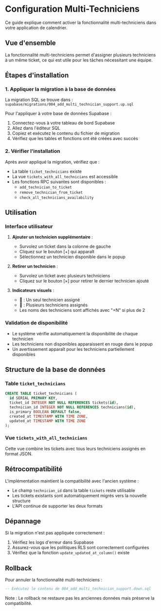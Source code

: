 # Configuration Multi-Techniciens

Ce guide explique comment activer la fonctionnalité multi-techniciens dans votre application de calendrier.

## Vue d'ensemble

La fonctionnalité multi-techniciens permet d'assigner plusieurs techniciens à un même ticket, ce qui est utile pour les tâches nécessitant une équipe.

## Étapes d'installation

### 1. Appliquer la migration à la base de données

La migration SQL se trouve dans : `supabase/migrations/004_add_multi_technician_support.up.sql`

Pour l'appliquer à votre base de données Supabase :

1. Connectez-vous à votre tableau de bord Supabase
2. Allez dans l'éditeur SQL
3. Copiez et exécutez le contenu du fichier de migration
4. Vérifiez que les tables et fonctions ont été créées avec succès

### 2. Vérifier l'installation

Après avoir appliqué la migration, vérifiez que :

- La table `ticket_technicians` existe
- La vue `tickets_with_all_technicians` est accessible
- Les fonctions RPC suivantes sont disponibles :
  - `add_technician_to_ticket`
  - `remove_technician_from_ticket`
  - `check_all_technicians_availability`

## Utilisation

### Interface utilisateur

1. **Ajouter un technicien supplémentaire** :
   - Survolez un ticket dans la colonne de gauche
   - Cliquez sur le bouton [+] qui apparaît
   - Sélectionnez un technicien disponible dans le popup

2. **Retirer un technicien** :
   - Survolez un ticket avec plusieurs techniciens
   - Cliquez sur le bouton [×] pour retirer le dernier technicien ajouté

3. **Indicateurs visuels** :
   - 👤 : Un seul technicien assigné
   - 👥 : Plusieurs techniciens assignés
   - Les noms des techniciens sont affichés avec "+N" si plus de 2

### Validation de disponibilité

- Le système vérifie automatiquement la disponibilité de chaque technicien
- Les techniciens non disponibles apparaissent en rouge dans le popup
- Un avertissement apparaît pour les techniciens partiellement disponibles

## Structure de la base de données

### Table `ticket_technicians`
```sql
CREATE TABLE ticket_technicians (
  id SERIAL PRIMARY KEY,
  ticket_id INTEGER NOT NULL REFERENCES tickets(id),
  technician_id INTEGER NOT NULL REFERENCES technicians(id),
  is_primary BOOLEAN DEFAULT false,
  created_at TIMESTAMP WITH TIME ZONE,
  updated_at TIMESTAMP WITH TIME ZONE
);
```

### Vue `tickets_with_all_technicians`
Cette vue combine les tickets avec tous leurs techniciens assignés en format JSON.

## Rétrocompatibilité

L'implémentation maintient la compatibilité avec l'ancien système :
- Le champ `technician_id` dans la table `tickets` reste utilisable
- Les tickets existants sont automatiquement migrés vers la nouvelle structure
- L'API continue de supporter les deux formats

## Dépannage

Si la migration n'est pas appliquée correctement :

1. Vérifiez les logs d'erreur dans Supabase
2. Assurez-vous que les politiques RLS sont correctement configurées
3. Vérifiez que la fonction `update_updated_at_column()` existe

## Rollback

Pour annuler la fonctionnalité multi-techniciens :
```sql
-- Exécutez le contenu de 004_add_multi_technician_support.down.sql
```

Note : Le rollback ne restaure pas les anciennes données mais préserve la compatibilité.